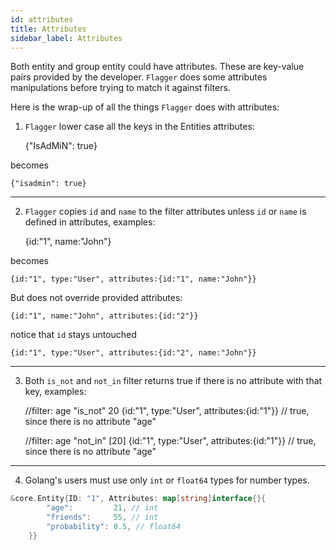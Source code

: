 ```yaml
---
id: attributes
title: Attributes
sidebar_label: Attributes
---
```


Both entity and group entity could have attributes. These are key-value pairs provided by the developer.
`Flagger` does some attributes manipulations before trying to match it against filters.

Here is the wrap-up of all the things `Flagger` does with attributes:

1. `Flagger` lower case all the keys in the Entities attributes:


    {"IsAdMiN": true}

becomes

    {"isadmin": true}

---

2. `Flagger` copies `id` and `name` to the filter attributes unless `id` or `name` is defined in attributes,
   examples:


    {id:"1", name:"John"}

becomes

    {id:"1", type:"User", attributes:{id:"1", name:"John"}}

But does not override provided attributes:

    {id:"1", name:"John", attributes:{id:"2"}}

notice that `id` stays untouched

    {id:"1", type:"User", attributes:{id:"2", name:"John"}}

---

3. Both `is_not` and `not_in` filter returns true if there is no attribute with that key, examples:


    //filter: age "is_not" 20
    {id:"1", type:"User", attributes:{id:"1"}} // true, since there is no attribute "age"

    //filter: age "not_in" [20]
    {id:"1", type:"User", attributes:{id:"1"}} // true, since there is no attribute "age"

---

4. Golang's users must use only `int` or `float64` types for number types.

```go
&core.Entity{ID: "1", Attributes: map[string]interface{}{
		"age":         21, // int
		"friends":     55, // int
		"probability": 0.5, // float64
	}}
```
